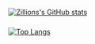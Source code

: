 [![Zillions's GitHub stats](https://github-readme-stats.vercel.app/api?username=DevZillion&count_private=true&show_icons=true&theme=dark)](https://github.com/anuraghazra/github-readme-stats)
###
[![Top Langs](https://github-readme-stats.vercel.app/api/top-langs/?username=DevZillion&exclude_repo=android_kernel_samsung_a31,android_device_a31nseea&langs_count=10&layout=compact)](https://github.com/anuraghazra/github-readme-stats)
